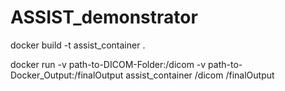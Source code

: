 # ASSIST_demonstrator

docker build -t assist_container .                                     

docker run -v path-to-DICOM-Folder:/dicom -v path-to-Docker_Output:/finalOutput assist_container /dicom /finalOutput
